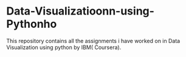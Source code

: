 # Data-Visualizatioonn-using-Pythonho
This repository contains all the assignments i have worked on in Data Visualization using python by IBM( Coursera).
